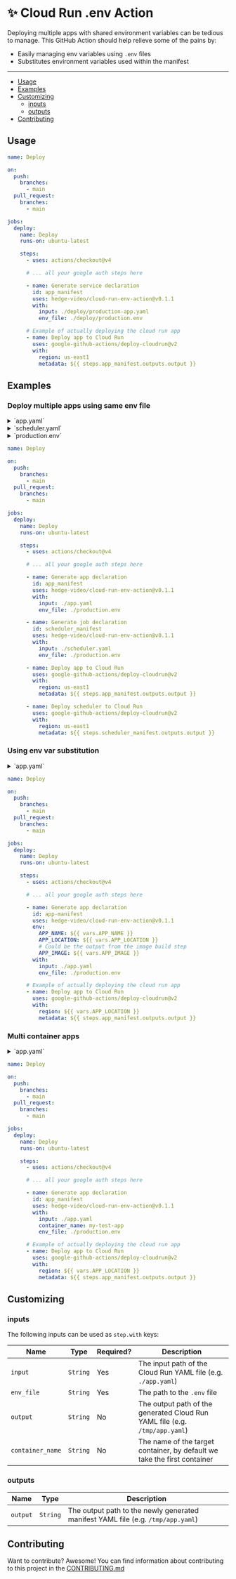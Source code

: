 # ✨ Cloud Run .env Action

Deploying multiple apps with shared environment variables can be tedious to
manage. This GitHub Action should help relieve some of the pains by:

- Easily managing env variables using `.env` files
- Substitutes environment variables used within the manifest

---

- [Usage](#usage)
- [Examples](#examples)
- [Customizing](#customizing)
  - [inputs](#inputs)
  - [outputs](#outputs)
- [Contributing](#contributing)

## Usage

```yml
name: Deploy

on:
  push:
    branches:
      - main
  pull_request:
    branches:
      - main

jobs:
  deploy:
    name: Deploy
    runs-on: ubuntu-latest

    steps:
      - uses: actions/checkout@v4

      # ... all your google auth steps here

      - name: Generate service declaration
        id: app_manifest
        uses: hedge-video/cloud-run-env-action@v0.1.1
        with:
          input: ./deploy/production-app.yaml
          env_file: ./deploy/production.env

      # Example of actually deploying the cloud run app
      - name: Deploy app to Cloud Run
        uses: google-github-actions/deploy-cloudrun@v2
        with:
          region: us-east1
          metadata: ${{ steps.app_manifest.outputs.output }}
```

## Examples

### Deploy multiple apps using same env file

<details>
  <summary>`app.yaml`</summary>

```yaml
# app.yaml
apiVersion: serving.knative.dev/v1
kind: Service
metadata:
  name: my-test-app
  labels:
    cloud.googleapis.com/location: us-east1
spec:
  template:
    spec:
      containers:
        - name: my-test-app
          image: my-image
          ports:
            - name: http1
              containerPort: 8080
```

</details>

<details>
  <summary>`scheduler.yaml`</summary>

```yaml
# scheduler.yaml
apiVersion: run.googleapis.com/v1
kind: Job
metadata:
  name: my-test-schedulder
  labels:
    cloud.googleapis.com/location: us-east1
spec:
  template:
    metadata:
      annotations:
        run.googleapis.com/execution-environment: gen2
    spec:
      taskCount: 1
      template:
        spec:
          containers:
            - name: my-test-schedulder
              image: my-image
              command: ./scheduler --limit 50
```

</details>

<details>
  <summary>`production.env`</summary>

```env
APP_URL=https://localhost
LOG_LEVEL=info

MAIL_HOST=smtp.sendgrid.net
MAIL_PORT=587
MAIL_USERNAME=apikey
MAIL_PASSWORD=sendgrid_api_key
MAIL_ENCRYPTION=tls
MAIL_FROM_NAME="John Smith"
MAIL_FROM_ADDRESS=from@example.com
```

</details>

```yml
name: Deploy

on:
  push:
    branches:
      - main
  pull_request:
    branches:
      - main

jobs:
  deploy:
    name: Deploy
    runs-on: ubuntu-latest

    steps:
      - uses: actions/checkout@v4

      # ... all your google auth steps here

      - name: Generate app declaration
        id: app_manifest
        uses: hedge-video/cloud-run-env-action@v0.1.1
        with:
          input: ./app.yaml
          env_file: ./production.env

      - name: Generate job declaration
        id: scheduler_manifest
        uses: hedge-video/cloud-run-env-action@v0.1.1
        with:
          input: ./scheduler.yaml
          env_file: ./production.env

      - name: Deploy app to Cloud Run
        uses: google-github-actions/deploy-cloudrun@v2
        with:
          region: us-east1
          metadata: ${{ steps.app_manifest.outputs.output }}

      - name: Deploy scheduler to Cloud Run
        uses: google-github-actions/deploy-cloudrun@v2
        with:
          region: us-east1
          metadata: ${{ steps.scheduler_manifest.outputs.output }}
```

### Using env var substitution

<details>
  <summary>`app.yaml`</summary>

```yaml
# app.yaml
apiVersion: serving.knative.dev/v1
kind: Service
metadata:
  name: ${APP_NAME}
  labels:
    cloud.googleapis.com/location: ${APP_LOCATION}
spec:
  template:
    spec:
      containers:
        - name: ${APP_NAME}
          image: ${APP_IMAGE}
          ports:
            - name: http1
              containerPort: 8080
```

</details>

```yml
name: Deploy

on:
  push:
    branches:
      - main
  pull_request:
    branches:
      - main

jobs:
  deploy:
    name: Deploy
    runs-on: ubuntu-latest

    steps:
      - uses: actions/checkout@v4

      # ... all your google auth steps here

      - name: Generate app declaration
        id: app-manifest
        uses: hedge-video/cloud-run-env-action@v0.1.1
        env:
          APP_NAME: ${{ vars.APP_NAME }}
          APP_LOCATION: ${{ vars.APP_LOCATION }}
          # Could be the output from the image build step
          APP_IMAGE: ${{ vars.APP_IMAGE }}
        with:
          input: ./app.yaml
          env_file: ./production.env

      # Example of actually deploying the cloud run app
      - name: Deploy app to Cloud Run
        uses: google-github-actions/deploy-cloudrun@v2
        with:
          region: ${{ vars.APP_LOCATION }}
          metadata: ${{ steps.app_manifest.outputs.output }}
```

### Multi container apps

<details>
  <summary>`app.yaml`</summary>

```yaml
# app.yaml
apiVersion: serving.knative.dev/v1
kind: Service
metadata:
  name: my-test-app
  labels:
    cloud.googleapis.com/location: ${APP_LOCATION}
spec:
  template:
    spec:
      containers:
        # Nginx container
        - name: nginx
          image: nginx
          ports:
            - name: http1
              containerPort: 8080

        # Application container
        - name: my-test-app
          image: my-image
          env:
            - name: PORT
              value: '8888'
```

</details>

```yml
name: Deploy

on:
  push:
    branches:
      - main
  pull_request:
    branches:
      - main

jobs:
  deploy:
    name: Deploy
    runs-on: ubuntu-latest

    steps:
      - uses: actions/checkout@v4

      # ... all your google auth steps here

      - name: Generate app declaration
        id: app_manifest
        uses: hedge-video/cloud-run-env-action@v0.1.1
        with:
          input: ./app.yaml
          container_name: my-test-app
          env_file: ./production.env

      # Example of actually deploying the cloud run app
      - name: Deploy app to Cloud Run
        uses: google-github-actions/deploy-cloudrun@v2
        with:
          region: ${{ vars.APP_LOCATION }}
          metadata: ${{ steps.app_manifest.outputs.output }}
```

## Customizing

### inputs

The following inputs can be used as `step.with` keys:

| Name             | Type     | Required? | Description                                                                 |
| ---------------- | -------- | --------- | --------------------------------------------------------------------------- |
| `input`          | `String` | Yes       | The input path of the Cloud Run YAML file (e.g. `./app.yaml`)               |
| `env_file`       | `String` | Yes       | The path to the `.env` file                                                 |
| `output`         | `String` | No        | The output path of the generated Cloud Run YAML file (e.g. `/tmp/app.yaml`) |
| `container_name` | `String` | No        | The name of the target container, by default we take the first container    |

### outputs

| Name     | Type     | Description                                                                      |
| -------- | -------- | -------------------------------------------------------------------------------- |
| `output` | `String` | The output path to the newly generated manifest YAML file (e.g. `/tmp/app.yaml`) |

## Contributing

Want to contribute? Awesome! You can find information about contributing to this
project in the [CONTRIBUTING.md](/.github/CONTRIBUTING.md)
